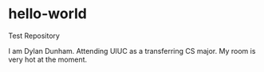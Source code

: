 # hello-world
Test Repository

I am Dylan Dunham. Attending UIUC as a transferring CS major. My room is very hot at the moment.

